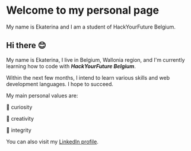 # Welcome to my personal page

My name is Ekaterina and I am a student of HackYourFuture Belgium.

## Hi there :blush:

My name is Ekaterina, I live in Belgium, Wallonia region, and I'm currently learning how to code with ***HackYourFuture Belgium***.

Within the next few months, I intend to learn various skills and web development languages. I hope to succeed.

My main personal values are:

:new_moon_with_face: curiosity

:art: creativity

:crystal_ball: integrity

You can also visit my [LinkedIn profile](_https://www.linkedin.com/in/ekaterinamamina/_).
